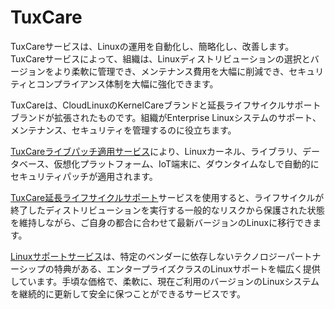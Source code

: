 # TuxCare


TuxCareサービスは、Linuxの運用を自動化し、簡略化し、改善します。TuxCareサービスによって、組織は、Linuxディストリビューションの選択とバージョンをより柔軟に管理でき、メンテナンス費用を大幅に削減でき、セキュリティとコンプライアンス体制を大幅に強化できます。

TuxCareは、CloudLinuxのKernelCareブランドと延長ライフサイクルサポートブランドが拡張されたものです。組織がEnterprise Linuxシステムのサポート、メンテナンス、セキュリティを管理するのに役立ちます。


[TuxCareライブパッチ適用サービス](/jp/live-patching-services/)により、Linuxカーネル、ライブラリ、データベース、仮想化プラットフォーム、IoT端末に、ダウンタイムなしで自動的にセキュリティパッチが適用されます。


[TuxCare延長ライフサイクルサポート](/jp/extended-lifecycle-support/)サービスを使用すると、ライフサイクルが終了したディストリビューションを実行する一般的なリスクから保護された状態を維持しながら、ご自身の都合に合わせて最新バージョンのLinuxに移行できます。

[Linuxサポートサービス](/jp/linux-support-services/)は、特定のベンダーに依存しないテクノロジーパートナーシップの特典がある、エンタープライズクラスのLinuxサポートを幅広く提供しています。手頃な価格で、柔軟に、現在ご利用のバージョンのLinuxシステムを継続的に更新して安全に保つことができるサービスです。

